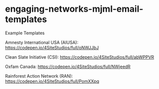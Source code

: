 # engaging-networks-mjml-email-templates

Example Templates

Amnesty International USA (AIUSA): https://codepen.io/4SiteStudios/full/oNWJJbJ

Clean Slate Initiative (CSI): https://codepen.io/4SiteStudios/full/abWPPVR

Oxfam Canada: https://codepen.io/4SiteStudios/full/NWjeedR

Rainforest Action Network (RAN): https://codepen.io/4SiteStudios/full/PomXXpq
